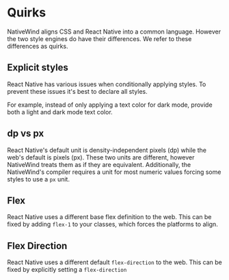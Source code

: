 # Quirks

NativeWind aligns CSS and React Native into a common language. However the two style engines do have their differences. We refer to these differences as quirks.

## Explicit styles

React Native has various issues when conditionally applying styles. To prevent these issues it's best to declare all styles.

For example, instead of only applying a text color for dark mode, provide both a light and dark mode text color.

## dp vs px

React Native's default unit is density-independent pixels (dp) while the web's default is pixels (px). These two units are different, however NativeWind treats them as if they are equivalent. Additionally, the NativeWind's compiler requires a unit for most numeric values forcing some styles to use a `px` unit.

## Flex

React Native uses a different base flex definition to the web. This can be fixed by adding `flex-1` to your classes, which forces the platforms to align.

## Flex Direction

React Native uses a different default `flex-direction` to the web. This can be fixed by explicitly setting a `flex-direction`
